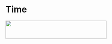 # Time

<p align="left"><a href="https://heroku.com/deploy?template=https://github.com/mmali8/Time"> <img src="https://img.shields.io/badge/Deploy%20To%20Heroku-purple?style=for-the-badge&logo=heroku" width="320" height="58.45"/></a></p>

